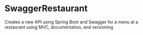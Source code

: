 # SwaggerRestaurant
Creates a new API using Spring Boot and Swagger for a menu at a restaurant
using MVC, documentation, and versioning
